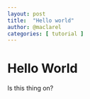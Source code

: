 ```yaml
---
layout: post
title:  "Hello world"
author: @maclarel
categories: [ tutorial ]
---
```


 # Hello World

Is this thing on?
